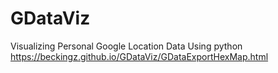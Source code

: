 # GDataViz
Visualizing Personal Google Location Data Using python
https://beckingz.github.io/GDataViz/GDataExportHexMap.html
